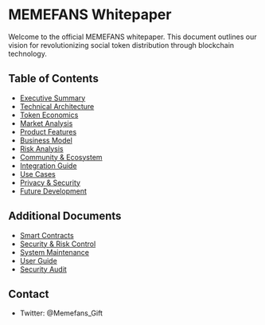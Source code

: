 # MEMEFANS Whitepaper

Welcome to the official MEMEFANS whitepaper. This document outlines our vision for revolutionizing social token distribution through blockchain technology.

## Table of Contents

* [Executive Summary](executive-summary.md)
* [Technical Architecture](technical-architecture.md)
* [Token Economics](token-economics.md)
* [Market Analysis](market-analysis.md)
* [Product Features](product-features.md)
* [Business Model](business-model.md)
* [Risk Analysis](risk-analysis.md)
* [Community & Ecosystem](community-ecosystem.md)
* [Integration Guide](integration-guide.md)
* [Use Cases](use-cases.md)
* [Privacy & Security](privacy-security.md)
* [Future Development](future-development.md)

## Additional Documents

* [Smart Contracts](smart-contracts.md)
* [Security & Risk Control](security-risk-control.md)
* [System Maintenance](system-maintenance.md)
* [User Guide](user-guide.md)
* [Security Audit](security-audit.md)

## Contact

* Twitter: @Memefans_Gift
